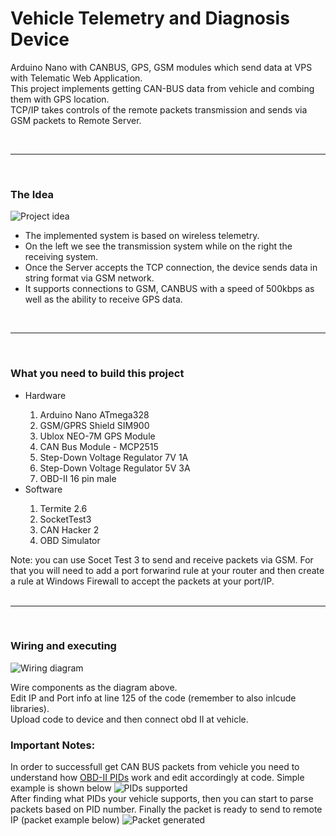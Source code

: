 <div>
<h1>Vehicle Telemetry and Diagnosis Device</h1>
<p>Arduino Nano with CANBUS, GPS, GSM modules which send data at VPS with Telematic Web Application.<br>This project implements getting CAN-BUS data from vehicle and combing them with GPS location.<br>TCP/IP takes controls of the remote packets transmission and sends via GSM packets to Remote Server.</p>
</div>
<br><hr><br>

<div>
<h3>The Idea</h3>
<img src="https://apaliampelos.me/assets/images/github/idea.jpg" alt="Project idea"/>
<p>
<ul>
<li>The implemented system is based on wireless telemetry.</li>
<li>On the left we see the transmission system while on the right the receiving system.</li>
<li>Once the Server accepts the TCP connection, the device sends data in string format via GSM network.</li>
<li>It supports connections to GSM, CANBUS with a speed of 500kbps as well as the ability to receive GPS data.</li>
</ul></p>
</div>
<br><hr><br>

<div>
<h3>What you need to build this project</h3>
<p>

<ul>
  <li>Hardware</li>
    <ol type="1">
    <li>Arduino Nano ATmega328</li>
    <li>GSM/GPRS Shield SIM900</li>
    <li>Ublox NEO-7M GPS Module </li>
    <li>CAN Bus Module - MCP2515</li>
    <li>Step-Down Voltage Regulator 7V 1A</li>
    <li>Step-Down Voltage Regulator 5V 3A</li> 
    <li>OBD-II 16 pin male</li>
    </ol>
  <li>Software</li>
  <ol type="1">
  <li>Termite 2.6</li>
  <li>SocketTest3</li>
  <li>CAN Hacker 2</li>
  <li>OBD Simulator</li>
  </ol>
</ul>
Note: you can use Socet Test 3 to send and receive packets via GSM. For that you will need to add a port forwarind rule at your router and then create a rule at Windows Firewall to accept the packets at your port/IP.
</div>
<br><hr><br>

<div>
<h3>Wiring and executing</h3>
<img src="https://apaliampelos.me/assets/images/github/wiring.jpg" alt="Wiring diagram"/>
<p>
Wire components as the diagram above.<br>
Edit IP and Port info at line 125 of the code (remember to also inlcude libraries).<br>
Upload code to device and then connect obd II at vehicle.<br>
</p>

<h3>Important Notes:</h3>
In order to successfull get CAN BUS packets from vehicle you need to understand how <a target="_blank" href="https://en.wikipedia.org/wiki/OBD-II_PIDs">OBD-II PIDs</a> work and edit accordingly at code.
Simple example is shown below 
<img src="https://apaliampelos.me/assets/images/github/pids_supported.jpg" alt="PIDs supported"/>
<br>
After finding what PIDs your vehicle supports, then you can start to parse packets based on PID number.
Finally the packet is ready to send to remote IP (packet example below)
<img src="https://apaliampelos.me/assets/images/github/string_generated.jpg" alt="Packet generated"/>

</div>
